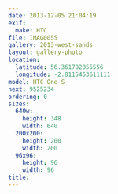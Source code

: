 ```yaml
---
date: 2013-12-05 21:04:19
exif:
  make: HTC
file: IMAG0055
gallery: 2013-west-sands
layout: gallery-photo
location:
  latitude: 56.361782055556
  longitude: -2.8115453611111
model: HTC One S
next: 9525234
ordering: 0
sizes:
  640w:
    height: 348
    width: 640
  200x200:
    height: 200
    width: 200
  96x96:
    height: 96
    width: 96
title: 
---
```

